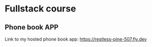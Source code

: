 # Fullstack course

## Phone book APP

Link to my hosted phone book app: https://restless-pine-507.fly.dev